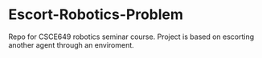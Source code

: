 # Escort-Robotics-Problem
Repo for CSCE649 robotics seminar course. Project is based on escorting another agent through an enviroment.
